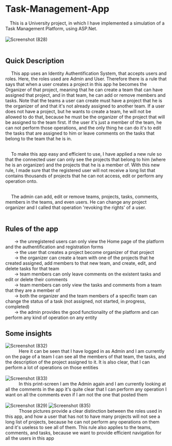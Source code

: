 # Task-Management-App

&emsp;This is a University project, in which I have implemented a simulation of a Task Management Platform, using ASP.Net. <br /><br />
![Screenshot (828)](https://user-images.githubusercontent.com/93484228/221356800-a0a31236-524a-4801-b890-bb964cd9f06f.png)
<br /><br />

## Quick Description <br />

&emsp; This app uses an Identity Authentification System, that accepts users and roles. Here, the roles used are Admin and User. Therefore there is a rule that says that when a user creates a project in this app he becomes the Organizer of that project, meaning that he can create a team that can have assigned that project, and in that team, he can add or remove members and tasks. Note that the teams a user can create must have a project that he is the organizer of and that it's not already assigned to another team. If a user does not have a project, but he wants to create a team, he will not be allowed to do that, because he must be the organizer of the project that will be assigned to the team first. If the user it's just a member of the team, he can not perform those operations, and the only thing he can do it's to edit the tasks that are assigned to him or leave comments on the tasks that belong to the team that he is in. <br /><br />

&emsp; To make this app easy and efficient to use, I have applied a new rule so that the connected user can only see the projects that belong to him (where he is an organizer) and the projects that he is a member of. With this new rule, I made sure that the registered user will not receive a long list that contains thousands of projects that he can not access, edit or perform any operation onto. <br /><br />

&emsp; The admin can add, edit or remove teams, projects, tasks, comments, members in the teams, and even users. He can change any project organizer and I called that operation 'revoking the rights' of a user. <br /><br />


## Rules of the app <br />
&emsp;&emsp;-> the unregistered users can only view the Home page of the platform and the authentification and registration forms <br />
&emsp;&emsp;-> the user that creates a project become organizer of that project <br />
&emsp;&emsp;-> the organizer can create a team with one of the projects that he created assigned, add members to that new team, and create, edit, and delete tasks for that team <br />
&emsp;&emsp;-> team members can only leave comments on the existent tasks and edit or delete their comments <br />
&emsp;&emsp;-> team members can only view the tasks and comments from a team that they are a member of <br />
&emsp;&emsp;-> both the organizer and the team members of a specific team can change the status of a task (not assigned, not started, in progress, completed) <br />
&emsp;&emsp;-> the admin provides the good functionality of the platform and can perform any kind of operation on any entity <br />

## Some insights 
![Screenshot (832)](https://user-images.githubusercontent.com/93484228/221356944-2dfe4b27-531c-42cc-b874-8b62ac0274dc.png)
<br />
&emsp;&emsp;&emsp;Here it can be seen that I have logged in as Admin and I am currently on the page of a team I can see all the members of that team, the tasks, and the description of the project assigned to it. It is also clear, that I can perform a lot of operations on those entities
<br /><br />
![Screenshot (833)](https://user-images.githubusercontent.com/93484228/221357138-b069da20-f1a6-4915-b4ae-361cffbb88be.png)
<br />
&emsp;&emsp;&emsp;In this print-screen I am the Admin again and I am currently looking at all the comments in the app it's quite clear that I can perform any operation I want on all the comments even if I am not the one that posted them
<br /><br />
![Screenshot (829)](https://user-images.githubusercontent.com/93484228/221357249-83247cd8-abe6-4716-ac95-bf4255b1bd27.png)
![Screenshot (835)](https://user-images.githubusercontent.com/93484228/221357262-14fada88-43c9-4596-85d8-5f08665274aa.png)
<br />
&emsp;&emsp;&emsp;Those pictures provide a clear distinction between the roles used in this app, and how a user that has not to have many projects will not see a long list of projects, because he can not perform any operations on them and it's useless to see all of them. This rule also applies to the teams, comments, and tasks, because we want to provide efficient navigation for all the users in this app

